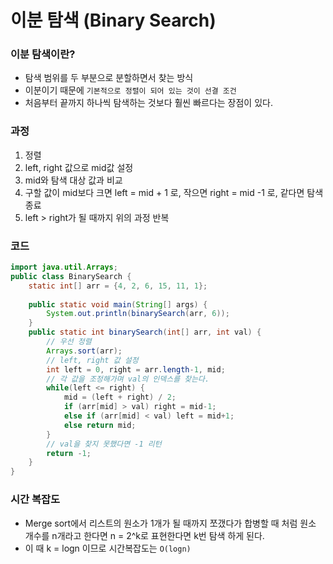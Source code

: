 # 이분 탐색 (Binary Search)
### 이분 탐색이란?
- 탐색 범위를 두 부분으로 분할하면서 찾는 방식
- 이분이기 때문에 `기본적으로 정렬이 되어 있는 것이 선결 조건`
- 처음부터 끝까지 하나씩 탐색하는 것보다 훨씬 빠르다는 장점이 있다.
  
### 과정
1. 정렬
2. left, right 값으로 mid값 설정
3. mid와 탐색 대상 값과 비교
4. 구할 값이 mid보다 크면 left = mid + 1 로, 작으면 right = mid -1 로, 같다면 탐색 종료
5. left > right가 될 때까지 위의 과정 반복
  
### 코드
```java
import java.util.Arrays;
public class BinarySearch {
    static int[] arr = {4, 2, 6, 15, 11, 1};
    
    public static void main(String[] args) {
        System.out.println(binarySearch(arr, 6));
    }
    public static int binarySearch(int[] arr, int val) {
        // 우선 정렬
        Arrays.sort(arr);
        // left, right 값 설정
        int left = 0, right = arr.length-1, mid;
        // 각 값을 조정해가며 val의 인덱스를 찾는다.
        while(left <= right) {
            mid = (left + right) / 2;
            if (arr[mid] > val) right = mid-1;
            else if (arr[mid] < val) left = mid+1;
            else return mid;
        }
        // val을 찾지 못했다면 -1 리턴
        return -1;
    }
}
```
  
### 시간 복잡도
- Merge sort에서 리스트의 원소가 1개가 될 때까지 쪼갰다가 합병할 때 처럼 원소 개수를 n개라고 한다면 n = 2^k로 표현한다면 k번 탐색 하게 된다.
- 이 때 k = logn 이므로 시간복잡도는 `O(logn)`